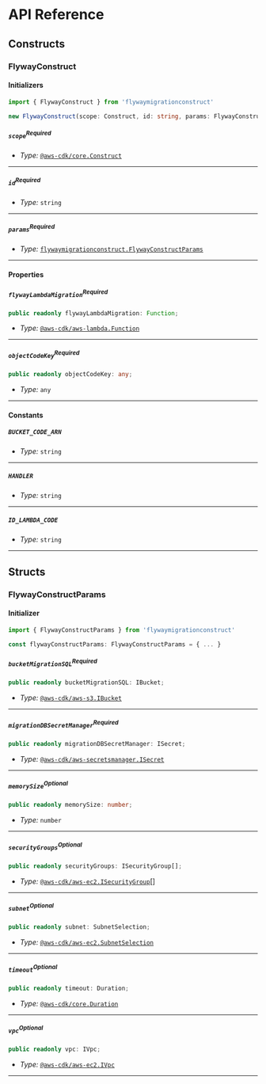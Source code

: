 # API Reference <a name="API Reference"></a>

## Constructs <a name="Constructs"></a>

### FlywayConstruct <a name="flywaymigrationconstruct.FlywayConstruct"></a>

#### Initializers <a name="flywaymigrationconstruct.FlywayConstruct.Initializer"></a>

```typescript
import { FlywayConstruct } from 'flywaymigrationconstruct'

new FlywayConstruct(scope: Construct, id: string, params: FlywayConstructParams)
```

##### `scope`<sup>Required</sup> <a name="flywaymigrationconstruct.FlywayConstruct.parameter.scope"></a>

- *Type:* [`@aws-cdk/core.Construct`](#@aws-cdk/core.Construct)

---

##### `id`<sup>Required</sup> <a name="flywaymigrationconstruct.FlywayConstruct.parameter.id"></a>

- *Type:* `string`

---

##### `params`<sup>Required</sup> <a name="flywaymigrationconstruct.FlywayConstruct.parameter.params"></a>

- *Type:* [`flywaymigrationconstruct.FlywayConstructParams`](#flywaymigrationconstruct.FlywayConstructParams)

---



#### Properties <a name="Properties"></a>

##### `flywayLambdaMigration`<sup>Required</sup> <a name="flywaymigrationconstruct.FlywayConstruct.property.flywayLambdaMigration"></a>

```typescript
public readonly flywayLambdaMigration: Function;
```

- *Type:* [`@aws-cdk/aws-lambda.Function`](#@aws-cdk/aws-lambda.Function)

---

##### `objectCodeKey`<sup>Required</sup> <a name="flywaymigrationconstruct.FlywayConstruct.property.objectCodeKey"></a>

```typescript
public readonly objectCodeKey: any;
```

- *Type:* `any`

---

#### Constants <a name="Constants"></a>

##### `BUCKET_CODE_ARN` <a name="flywaymigrationconstruct.FlywayConstruct.property.BUCKET_CODE_ARN"></a>

- *Type:* `string`

---

##### `HANDLER` <a name="flywaymigrationconstruct.FlywayConstruct.property.HANDLER"></a>

- *Type:* `string`

---

##### `ID_LAMBDA_CODE` <a name="flywaymigrationconstruct.FlywayConstruct.property.ID_LAMBDA_CODE"></a>

- *Type:* `string`

---

## Structs <a name="Structs"></a>

### FlywayConstructParams <a name="flywaymigrationconstruct.FlywayConstructParams"></a>

#### Initializer <a name="[object Object].Initializer"></a>

```typescript
import { FlywayConstructParams } from 'flywaymigrationconstruct'

const flywayConstructParams: FlywayConstructParams = { ... }
```

##### `bucketMigrationSQL`<sup>Required</sup> <a name="flywaymigrationconstruct.FlywayConstructParams.property.bucketMigrationSQL"></a>

```typescript
public readonly bucketMigrationSQL: IBucket;
```

- *Type:* [`@aws-cdk/aws-s3.IBucket`](#@aws-cdk/aws-s3.IBucket)

---

##### `migrationDBSecretManager`<sup>Required</sup> <a name="flywaymigrationconstruct.FlywayConstructParams.property.migrationDBSecretManager"></a>

```typescript
public readonly migrationDBSecretManager: ISecret;
```

- *Type:* [`@aws-cdk/aws-secretsmanager.ISecret`](#@aws-cdk/aws-secretsmanager.ISecret)

---

##### `memorySize`<sup>Optional</sup> <a name="flywaymigrationconstruct.FlywayConstructParams.property.memorySize"></a>

```typescript
public readonly memorySize: number;
```

- *Type:* `number`

---

##### `securityGroups`<sup>Optional</sup> <a name="flywaymigrationconstruct.FlywayConstructParams.property.securityGroups"></a>

```typescript
public readonly securityGroups: ISecurityGroup[];
```

- *Type:* [`@aws-cdk/aws-ec2.ISecurityGroup`](#@aws-cdk/aws-ec2.ISecurityGroup)[]

---

##### `subnet`<sup>Optional</sup> <a name="flywaymigrationconstruct.FlywayConstructParams.property.subnet"></a>

```typescript
public readonly subnet: SubnetSelection;
```

- *Type:* [`@aws-cdk/aws-ec2.SubnetSelection`](#@aws-cdk/aws-ec2.SubnetSelection)

---

##### `timeout`<sup>Optional</sup> <a name="flywaymigrationconstruct.FlywayConstructParams.property.timeout"></a>

```typescript
public readonly timeout: Duration;
```

- *Type:* [`@aws-cdk/core.Duration`](#@aws-cdk/core.Duration)

---

##### `vpc`<sup>Optional</sup> <a name="flywaymigrationconstruct.FlywayConstructParams.property.vpc"></a>

```typescript
public readonly vpc: IVpc;
```

- *Type:* [`@aws-cdk/aws-ec2.IVpc`](#@aws-cdk/aws-ec2.IVpc)

---




